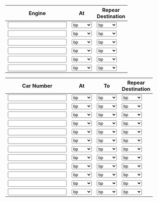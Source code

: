    <table>
        <thead>
            <tr>
                <th>Engine</th>
                <th>At</th>
                <th>Repear<br>Destination</th>
            </tr>
        </thead>
        <tbody>
            <tr>
                <td><input></td>
                <td>
                    <select>
                        <option>bp</option>
                        <option>mill</option>
                        <option>engine</option>
                    </select>
                </td>
                <td>
                    <select>
                        <option>bp</option>
                        <option>mill</option>
                        <option>engine</option>
                    </select>
                </td>
            </tr>
            <tr>
                <td><input></td>
                <td>
                    <select>
                        <option>bp</option>
                        <option>mill</option>
                        <option>engine</option>
                    </select>
                </td>
                <td>
                    <select>
                        <option>bp</option>
                        <option>mill</option>
                        <option>engine</option>
                    </select>
                </td>
            </tr>
            <tr>
                <td><input></td>
                <td>
                <select>
                        <option>bp</option>
                        <option>mill</option>
                        <option>engine</option>
                    </select>
                    </td>
                <td>
                    <select>
                        <option>bp</option>
                        <option>mill</option>
                        <option>engine</option>
                    </select>
                </td>
            </tr><tr>
                <td><input></td>
                <td>
                    <select>
                        <option>bp</option>
                        <option>mill</option>
                        <option>engine</option>
                    </select>
                </td>
                <td>
                    <select>
                        <option>bp</option>
                        <option>mill</option>
                        <option>engine</option>
                    </select>
                </td>
            </tr>
            <tr>
                <td><input></td>
                <td>
                    <select>
                        <option>bp</option>
                        <option>mill</option>
                        <option>engine</option>
                    </select>
                </td>
                <td>
                    <select>
                        <option>bp</option>
                        <option>mill</option>
                        <option>engine</option>
                    </select>
                </td>
            </tr>
            <tr>
                <td><input></td>
                <td>
                <select>
                        <option>bp</option>
                        <option>mill</option>
                        <option>engine</option>
                    </select>
                    </td>
                <td>
                    <select>
                        <option>bp</option>
                        <option>mill</option>
                        <option>engine</option>
                    </select>
                </td>
            </tr>
            <table>
        <thead>
            <tr>
                <th>Car Number</th>
                <th>At</th>
                <th>To</th>
                <th>Repear<br>Destination</th>
            </tr>
        </thead>
        <tbody>
            <tr>
                <td><input></td>
                <td>
                    <select>
                        <option>bp</option>
                        <option>mill</option>
                        <option>engine</option>
                    </select>
                </td>
                <td>
                    <select>
                        <option>bp</option>
                        <option>mill</option>
                        <option>engine</option>
                    </select>
                </td>
                <td>
                    <select>
                        <option>bp</option>
                        <option>mill</option>
                        <option>engine</option>
                    </select>
                </td>
            </tr>
            <tr>
                <td><input></td>
                <td>
                    <select>
                        <option>bp</option>
                        <option>mill</option>
                        <option>engine</option>
                    </select>
                </td>
                <td>
                    <select>
                        <option>bp</option>
                        <option>mill</option>
                        <option>engine</option>
                    </select>
                </td>
                <td>
                    <select>
                        <option>bp</option>
                        <option>mill</option>
                        <option>engine</option>
                    </select>
                </td>
            </tr>
            <tr>
                <td><input></td>
                <td>
                <select>
                        <option>bp</option>
                        <option>mill</option>
                        <option>engine</option>
                    </select>
                    </td>
                <td>
                    <select>
                        <option>bp</option>
                        <option>mill</option>
                        <option>engine</option>
                    </select>
                </td>
                <td>
                    <select>
                        <option>bp</option>
                        <option>mill</option>
                        <option>engine</option>
                    </select>
                </td>
            </tr>
            <tr>
                <td><input></td>
                <td>
                    <select>
                        <option>bp</option>
                        <option>mill</option>
                        <option>engine</option>
                    </select>
                </td>
                <td>
                    <select>
                        <option>bp</option>
                        <option>mill</option>
                        <option>engine</option>
                    </select>
                </td>
                <td>
                    <select>
                        <option>bp</option>
                        <option>mill</option>
                        <option>engine</option>
                    </select>
                </td>
            </tr>
            <tr>
                <td><input></td>
                <td>
                    <select>
                        <option>bp</option>
                        <option>mill</option>
                        <option>engine</option>
                    </select>
                </td>
                <td>
                    <select>
                        <option>bp</option>
                        <option>mill</option>
                        <option>engine</option>
                    </select>
                </td>
                <td>
                    <select>
                        <option>bp</option>
                        <option>mill</option>
                        <option>engine</option>
                    </select>
                </td>
            </tr>
            <tr>
                <td><input></td>
                <td>
                <select>
                        <option>bp</option>
                        <option>mill</option>
                        <option>engine</option>
                    </select>
                    </td>
                <td>
                    <select>
                        <option>bp</option>
                        <option>mill</option>
                        <option>engine</option>
                    </select>
                </td>
                <td>
                    <select>
                        <option>bp</option>
                        <option>mill</option>
                        <option>engine</option>
                    </select>
                </td>
            </tr>
            <tr>
                <td><input></td>
                <td>
                    <select>
                        <option>bp</option>
                        <option>mill</option>
                        <option>engine</option>
                    </select>
                </td>
                <td>
                    <select>
                        <option>bp</option>
                        <option>mill</option>
                        <option>engine</option>
                    </select>
                </td>
                <td>
                    <select>
                        <option>bp</option>
                        <option>mill</option>
                        <option>engine</option>
                    </select>
                </td>
            </tr>
            <tr>
                <td><input></td>
                <td>
                    <select>
                        <option>bp</option>
                        <option>mill</option>
                        <option>engine</option>
                    </select>
                </td>
                <td>
                    <select>
                        <option>bp</option>
                        <option>mill</option>
                        <option>engine</option>
                    </select>
                </td>
                <td>
                    <select>
                        <option>bp</option>
                        <option>mill</option>
                        <option>engine</option>
                    </select>
                </td>
            </tr>
            <tr>
                <td><input></td>
                <td>
                <select>
                        <option>bp</option>
                        <option>mill</option>
                        <option>engine</option>
                    </select>
                    </td>
                <td>
                    <select>
                        <option>bp</option>
                        <option>mill</option>
                        <option>engine</option>
                    </select>
                </td>
                <td>
                    <select>
                        <option>bp</option>
                        <option>mill</option>
                        <option>engine</option>
                    </select>
                </td>
            </tr>
            <tr>
                <td><input></td>
                <td>
                    <select>
                        <option>bp</option>
                        <option>mill</option>
                        <option>engine</option>
                    </select>
                </td>
                <td>
                    <select>
                        <option>bp</option>
                        <option>mill</option>
                        <option>engine</option>
                    </select>
                </td>
                <td>
                    <select>
                        <option>bp</option>
                        <option>mill</option>
                        <option>engine</option>
                    </select>
                </td>
            </tr>
            <tr>
                <td><input></td>
                <td>
                    <select>
                        <option>bp</option>
                        <option>mill</option>
                        <option>engine</option>
                    </select>
                </td>
                <td>
                    <select>
                        <option>bp</option>
                        <option>mill</option>
                        <option>engine</option>
                    </select>
                </td>
                <td>
                    <select>
                        <option>bp</option>
                        <option>mill</option>
                        <option>engine</option>
                    </select>
                </td>
            </tr>
            <tr>
                <td><input></td>
                <td>
                <select>
                        <option>bp</option>
                        <option>mill</option>
                        <option>engine</option>
                    </select>
                    </td>
                <td>
                    <select>
                        <option>bp</option>
                        <option>mill</option>
                        <option>engine</option>
                    </select>
                </td>
                <td>
                    <select>
                        <option>bp</option>
                        <option>mill</option>
                        <option>engine</option>
                    </select>
                </td>
            </tr>            
